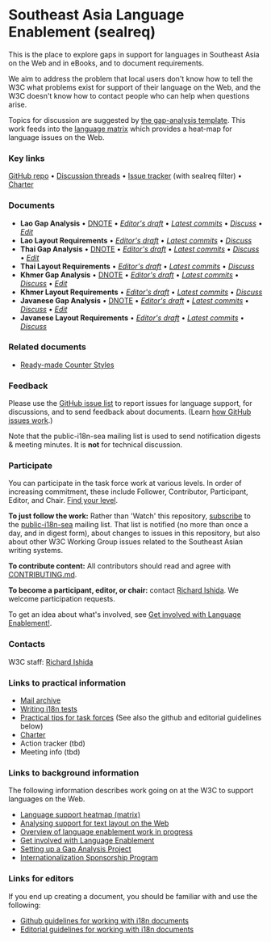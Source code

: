 # Southeast Asia Language Enablement (sealreq)

This is the place to explore gaps in support for languages in Southeast Asia on the Web and in eBooks, and to document requirements.

We aim to address the problem that local users don't know how to tell the W3C what problems exist for support of their language on the Web, and the W3C doesn't know how to contact people who can help when questions arise.

Topics for discussion are suggested by [the gap-analysis template](https://www.w3.org/International/i18n-activity/templates/gap-analysis/gap-analysis_template.html). This work feeds into the [language matrix](https://www.w3.org/International/typography/gap-analysis/language-matrix.html) which provides a heat-map for language issues on the Web.


### Key links
[GitHub repo](https://github.com/w3c/sealreq) • [Discussion threads](https://github.com/w3c/sealreq/issues) • [Issue tracker](https://www.w3.org/International/i18n-activity/textlayout/?filter=sealreq) (with sealreq filter) • [Charter](https://www.w3.org/International/sealreq/charter/)


### Documents
- **Lao Gap Analysis** • [DNOTE](https://www.w3.org/TR/laoo-gap) • [*Editor's draft*](https://www.w3.org/International/sealreq/gap-analysis/laoo-gap) • [*Latest commits*](https://github.com/w3c/sealreq/commits/gh-pages/gap-analysis/laoo-gap.html) • [*Discuss*](https://github.com/w3c/sealreq/labels/s%3Alaoo) • [*Edit*](https://github.com/w3c/sealreq/labels/doc%3Alaoo)
- **Lao Layout Requirements** • [*Editor's draft*](https://www.w3.org/International/sealreq/lao/) • [*Latest commits*](https://github.com/w3c/sealreq/commits/gh-pages/lao/index.html) • [*Discuss*](https://github.com/w3c/sealreq/labels/s%3Alaoo)
- **Thai Gap Analysis** • [DNOTE](https://www.w3.org/TR/thai-gap) • [*Editor's draft*](https://www.w3.org/International/sealreq/gap-analysis/thai-gap) • [*Latest commits*](https://github.com/w3c/sealreq/commits/gh-pages/gap-analysis/thai-gap.html) • [*Discuss*](https://github.com/w3c/sealreq/labels/s%thai) • [*Edit*](https://github.com/w3c/sealreq/labels/doc%3Athai)
- **Thai Layout Requirements** • [*Editor's draft*](https://www.w3.org/International/sealreq/thai/) • [*Latest commits*](https://github.com/w3c/sealreq/commits/gh-pages/thai/index.html) • [*Discuss*](https://github.com/w3c/sealreq/labels/s%3Athai)
- **Khmer Gap Analysis** • [DNOTE](https://www.w3.org/TR/khmr-gap) • [*Editor's draft*](https://www.w3.org/International/sealreq/gap-analysis/khmr-gap) • [*Latest commits*](https://github.com/w3c/sealreq/commits/gh-pages/gap-analysis/khmr-gap.html) • [*Discuss*](https://github.com/w3c/sealreq/labels/s%3Akhmr) • [*Edit*](https://github.com/w3c/sealreq/labels/doc%3Akhmr)
- **Khmer Layout Requirements** • [*Editor's draft*](https://www.w3.org/International/sealreq/khmer/) • [*Latest commits*](https://github.com/w3c/sealreq/commits/gh-pages/khmer/index.html) • [*Discuss*](https://github.com/w3c/sealreq/labels/s%3Akhmr)
- **Javanese Gap Analysis** • [DNOTE](https://www.w3.org/TR/java-gap) • [*Editor's draft*](https://www.w3.org/International/sealreq/gap-analysis/java-gap) • [*Latest commits*](https://github.com/w3c/sealreq/commits/gh-pages/gap-analysis/java-gap.html) • [*Discuss*](https://github.com/w3c/sealreq/labels/s%3Ajava) • [*Edit*](https://github.com/w3c/sealreq/labels/doc%3Ajava)
- **Javanese Layout Requirements** • [*Editor's draft*](https://www.w3.org/International/sealreq/javanese/) • [*Latest commits*](https://github.com/w3c/sealreq/commits/gh-pages/javanese/index.html) • [*Discuss*](https://github.com/w3c/sealreq/labels/s%3Ajava)


### Related documents
- [Ready-made Counter Styles](https://www.w3.org/TR/predefined-counter-styles/)


### Feedback
Please use the [GitHub issue list](https://github.com/w3c/sealreq/issues) to report issues for language support, for discussions, and to send feedback about documents. (Learn [how GitHub issues work](https://www.w3.org/International/i18n-activity/guidelines/issues.html).)

Note that the public-i18n-sea mailing list is used to send notification digests & meeting minutes. It is **not** for technical discussion.


### Participate
You can participate in the task force work at various levels. In order of increasing commitment, these include Follower, Contributor, Participant, Editor, and Chair. [Find your level](https://www.w3.org/International/i18n-drafts/pages/task_force_roles).

**To just follow the work:** Rather than 'Watch' this repository, [subscribe](mailto:public-i18n-sea-request@w3.org?subject=subscribe) to the [public-i18n-sea](https://lists.w3.org/Archives/Public/public-i18n-sea/) mailing list. That list is notified (no more than once a day, and in digest form), about changes to issues in this repository, but also about other W3C Working Group issues related to the Southeast Asian writing systems.

**To contribute content:** All contributors should read and agree with [CONTRIBUTING.md](CONTRIBUTING.md).

**To become a participant, editor, or chair:** contact [Richard Ishida](mailto:ishida@w3.org). We welcome participation requests.

To get an idea about what's involved, see [Get involved with Language Enablement!](https://www.w3.org/International/i18n-drafts/pages/languagedev_participation). 


### Contacts
W3C staff: [Richard Ishida](mailto:ishida@w3.org)


### Links to practical information
- [Mail archive](https://lists.w3.org/Archives/Public/public-i18n-sea/)
- [Writing i18n tests](https://github.com/w3c/i18n-activity/wiki/Writing-i18n-tests)
- [Practical tips for task forces](https://www.w3.org/International/i18n-activity/guidelines/process.html) (See also the github and editorial guidelines below)
- [Charter](https://w3c.github.io/sealreq/charter/)
- Action tracker (tbd)
- Meeting info (tbd)


### Links to background information
The following information describes work going on at the W3C to support languages on the Web.
- [Language support heatmap (matrix)](https://www.w3.org/International/typography/gap-analysis/language-matrix.html)
- [Analysing support for text layout on the Web](https://www.w3.org/International/i18n-drafts/nav/languagedev)
- [Overview of language enablement work in progress](https://www.w3.org/International/i18n-drafts/nav/languagedev)
- [Get involved with Language Enablement](https://www.w3.org/International/i18n-drafts/pages/languagedev_participation)
- [Setting up a Gap Analysis Project](https://github.com/w3c/typography/wiki/Setting-up-a-Gap-Analysis-Project)
- [Internationalization Sponsorship Program](https://www.w3.org/International/sponsorship/)


### Links for editors
If you end up creating a document, you should be familiar with and use the following:

- [Github guidelines for working with i18n documents](https://www.w3.org/International/i18n-activity/guidelines/github)
- [Editorial guidelines for working with i18n documents](https://www.w3.org/International/i18n-activity/guidelines/editing)

